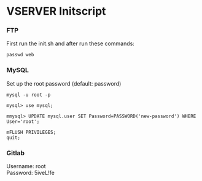 <h1>VSERVER Initscript</h1>
<h3>FTP</h3>
<p>First run the init.sh and after run these commands:</p>
<p><code>passwd web</code></p>
<h3>MySQL</h3>
<p>Set up the root password (default: password)</p>
<p><code>mysql -u root -p</code></p>
<p><code>mysql> use mysql;</code></p>
<p><code>mmysql> UPDATE mysql.user SET Password=PASSWORD('new-password') WHERE User='root';</code></p>
<p><code>mFLUSH PRIVILEGES;<br>quit;</code></p>
<h3>Gitlab</h3>
<p>Username: root<br>Password: 5iveL!fe</p>